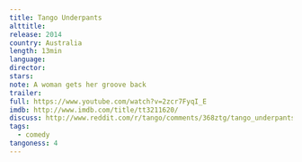 ```yaml
---
title: Tango Underpants
alttitle:
release: 2014
country: Australia
length: 13min
language:
director:
stars:
note: A woman gets her groove back
trailer:
full: https://www.youtube.com/watch?v=2zcr7FyqI_E
imdb: http://www.imdb.com/title/tt3211620/
discuss: http://www.reddit.com/r/tango/comments/368ztg/tango_underpants_13min_australia_2014_starring/
tags:
  - comedy
tangoness: 4
---
```


